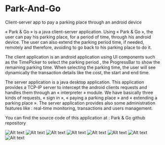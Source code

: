 # Park-And-Go
Client-server app to pay a parking place through an android device

« Park & Go » is a java client-server application. Using « Park & Go », the user can pay his parking place, for a period of time, through his android device. The user can also extend the parking period time, if needed, remotely and therefore, avoiding to go back to his parking place to do it.

The client application is an android application using UI components such as the TimePicker to select the parking period , the ProgressBar to show the remaining parking time. When selecting the parking time, the user will see dynamically the transaction details like the cost, the start and end time.

The server application is a java desktop application. This application provides a TCP-IP server to intercept the android clients requests and handles them through an « interpreter » module. We have basically three kinds of requests, « sign in », « paying a parking place » and « extending a parking place ». The server application provides also some administration
features like : real-time monitoring, transactions and users management.

You can find the source code of this application at : Park & Go github repository 


![Alt text]( /screenshots/pres-001.PNG?raw=true "Cours")
![Alt text]( /screenshots/client-login.PNG?raw=true "Cours")
![Alt text]( /screenshots/client-paiement.PNG?raw=true "Cours")
![Alt text]( /screenshots/client-prolonger.PNG?raw=true "Cours")
![Alt text]( /screenshots/serveur-gestion.PNG?raw=true "Cours")
![Alt text]( /screenshots/serveur-monitoring.PNG?raw=true "Cours")
![Alt text]( /screenshots/serveur-monitoring2.PNG?raw=true "Cours")
![Alt text]( /screenshots/serveur-transactions.PNG?raw=true "Cours")


